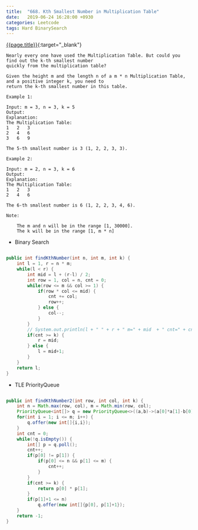 ```yaml
---
title:  "668. Kth Smallest Number in Multiplication Table"
date:   2019-06-24 16:28:00 +0930
categories: Leetcode
tags: Hard BinarySearch
---
```


[{{page.title}}](https://leetcode.com/problems/next-greater-element-ii/){:target="_blank"}

    Nearly every one have used the Multiplication Table. But could you find out the k-th smallest number
    quickly from the multiplication table?

    Given the height m and the length n of a m * n Multiplication Table, and a positive integer k, you need to
    return the k-th smallest number in this table.

    Example 1:

    Input: m = 3, n = 3, k = 5
    Output:
    Explanation:
    The Multiplication Table:
    1	2	3
    2	4	6
    3	6	9

    The 5-th smallest number is 3 (1, 2, 2, 3, 3).

    Example 2:

    Input: m = 2, n = 3, k = 6
    Output:
    Explanation:
    The Multiplication Table:
    1	2	3
    2	4	6

    The 6-th smallest number is 6 (1, 2, 2, 3, 4, 6).

    Note:

        The m and n will be in the range [1, 30000].
        The k will be in the range [1, m * n]


* Binary Search


```java

public int findKthNumber(int n, int m, int k) {
    int l = 1, r = n * m;
    while(l < r) {
        int mid = l + (r-l) / 2;
        int row = 1, col = n, cnt = 0;
        while(row <= m && col >= 1) {
            if(row * col <= mid) {
                cnt += col;
                row++;
            } else {
                col--;
            }
        }
        // System.out.println(l + " " + r + " m=" + mid  + " cnt=" + cnt);
        if(cnt >= k) {
            r = mid;
        } else {
            l = mid+1;
        }
    }
    return l;
}
```


* TLE PriorityQueue

```java

public int findKthNumber2(int row, int col, int k) {
    int n = Math.max(row, col), m = Math.min(row, col);
    PriorityQueue<int[]> q = new PriorityQueue<>((a,b)->(a[0]*a[1]-b[0]*b[1]));
    for(int i = 1; i <= m; i++) {
        q.offer(new int[]{i,i});
    }
    int cnt = 0;
    while(!q.isEmpty()) {
        int[] p = q.poll();
        cnt++;
        if(p[0] != p[1]) {
            if(p[0] <= n && p[1] <= m) {
                cnt++;
            }
        }
        if(cnt >= k) {
            return p[0] * p[1];
        }
        if(p[1]+1 <= n)
            q.offer(new int[]{p[0], p[1]+1});
    }
    return -1;
}
```
